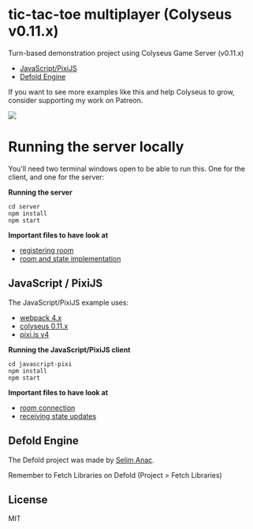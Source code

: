 # tic-tac-toe multiplayer (Colyseus v0.11.x)

Turn-based demonstration project using Colyseus Game Server (v0.11.x)

- [JavaScript/PixiJS](#javascript--pixijs)
- [Defold Engine](#defold-engine)

If you want to see more examples like this and help Colyseus to grow, consider supporting my work on Patreon.

<a href="https://www.patreon.com/bePatron?u=3301115"><img src="https://c5.patreon.com/external/logo/become_a_patron_button.png" /></a>

# Running the server locally

You'll need two terminal windows open to be able to run this. One for the
client, and one for the server:

**Running the server**

```
cd server
npm install
npm start
```

**Important files to have look at**

- [registering room](server/index.ts#L19)
- [room and state implementation](server/rooms/tictactoe.ts)

## JavaScript / PixiJS

The JavaScript/PixiJS example uses:

- [webpack 4.x](http://npmjs.com/package/webpack)
- [colyseus 0.11.x](http://colyseus.io)
- [pixi.js v4](http://npmjs.com/package/pixi.js)

**Running the JavaScript/PixiJS client**

```
cd javascript-pixi
npm install
npm start
```

**Important files to have look at**

- [room connection](frontend/src/screens/GameScreen.js#L36)
- [receiving state updates](frontend/src/screens/GameScreen.js#L39-L69)

## Defold Engine

The Defold project was made by [Selim Anaç](https://github.com/selimanac/).

Remember to Fetch Libraries on Defold (Project > Fetch Libraries)

## License

MIT
